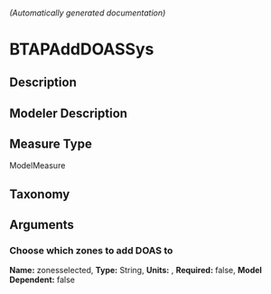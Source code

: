

###### (Automatically generated documentation)

# BTAPAddDOASSys

## Description


## Modeler Description


## Measure Type
ModelMeasure

## Taxonomy


## Arguments


### Choose which zones to add DOAS to

**Name:** zonesselected,
**Type:** String,
**Units:** ,
**Required:** false,
**Model Dependent:** false




